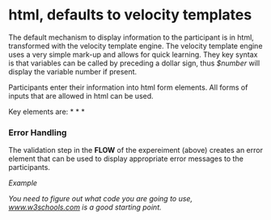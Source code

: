 # html, defaults to velocity templates #
The default mechanism to display information to the participant is in html, transformed with the velocity template engine. The velocity template engine uses a very simple mark-up and allows for quick learning. They key syntax is that variables can be called by preceding a dollar sign, thus _$number_ will display the variable number if present.

Participants enter their information into html form elements. All forms of inputs that are allowed in html can be used.

Key elements are:
  * 
  * 
  * 

### Error Handling ###
The validation step in the **FLOW** of the expereiment (above) creates an error element that can be used to display appropriate error messages to the participants.

_Example_


_You need to figure out what code you are going to use, www.w3schools.com is a good starting point._